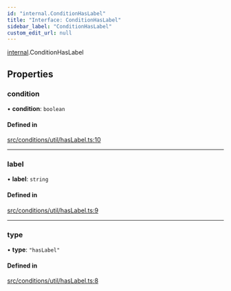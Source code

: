 ```yaml
---
id: "internal.ConditionHasLabel"
title: "Interface: ConditionHasLabel"
sidebar_label: "ConditionHasLabel"
custom_edit_url: null
---
```


[internal](../modules/internal.md).ConditionHasLabel

## Properties

### condition

• **condition**: `boolean`

#### Defined in

[src/conditions/util/hasLabel.ts:10](https://github.com/Resnovas/smartcloud/blob/b91f5b4/src/conditions/util/hasLabel.ts#L10)

___

### label

• **label**: `string`

#### Defined in

[src/conditions/util/hasLabel.ts:9](https://github.com/Resnovas/smartcloud/blob/b91f5b4/src/conditions/util/hasLabel.ts#L9)

___

### type

• **type**: ``"hasLabel"``

#### Defined in

[src/conditions/util/hasLabel.ts:8](https://github.com/Resnovas/smartcloud/blob/b91f5b4/src/conditions/util/hasLabel.ts#L8)
